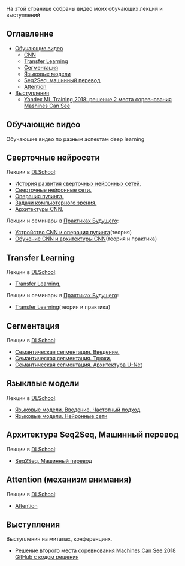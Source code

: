 
На этой странице собраны видео моих обучающих лекций и выступлений

## Оглавление
- [Обучающие видео](#лекции) <br />
  - [CNN](#cnn) <br />
  - [Transfer Learning](#transfer_learning) <br />
  - [Сегментация](#segmentation) <br />
  - [Языковые модели](#language_modeling) <br />
  - [Seq2Seq, машинный перевод](#mt) <br />
  - [Attention](#attention) <br />
- [Выступления](#выступления) <br />
  - [Yandex ML Training 2018: решение 2 места соревнования Mashines Can See](#yandex-ml-training)

<a name="лекции"/>

## Обучающие видео

Обучающие видео по разным аспектам deep learning

<a name="cnn"/>

## Сверточные нейросети
Лекции в [DLSchool](dlschool.org):
- [История развития сверточных нейронных сетей.](https://youtu.be/Xq76hQHCkvQ)
- [Сверточные нейронные сети.](https://youtu.be/HpKGv-kYurk)
- [Операция пулинга.](https://youtu.be/IxLuPHtZBTY)
- [Задачи компьютерного зрения.](https://youtu.be/3IPRcBIsgNA)
- [Архитектуры CNN.](https://youtu.be/TcUPuKpIlhQ)

Лекции и семинары в [Практиках Будущего](https://practicingfutures.org):
- [Устройство CNN и операция пулинга](https://youtu.be/xKNmEKA-BH8)(теория)
- [Обучение CNN и архитектуры CNN](https://youtu.be/ThNWPwil_lk)(теория и практика)

<a name="transfer_learning"/>

## Transfer Learning
Лекции в [DLSchool](dlschool.org):
- [Transfer Learning.](https://youtu.be/oLpREso27Zw)

Лекции и семинары в [Практиках Будущего](https://practicingfutures.org):
- [Transfer Learning](https://youtu.be/ShtEhvxcWss)(теория и практика)

<a name="segmentation"/>

## Сегментация
Лекции в [DLSchool](dlschool.org):
- [Семантическая сегментация. Введение.](https://youtu.be/awgMvmJQUF0)
- [Семантическая сегментация. Трюки.](https://youtu.be/K73tZxH9nvE)
- [Семантическая сегментация. Архитектура U-Net](https://youtu.be/yEuIV5FsRMs)

<a name="language_modeling"/>

## Языклвые модели
Лекции в [DLSchool](dlschool.org):
- [Языковые модели. Введение. Частотный подход](https://youtu.be/aS2A7b-4uT4)
- [Языковые модели. Нейронные сети](https://youtu.be/-tK7WcE5Wfo)

<a name="mt"/>

## Архитектура Seq2Seq, Машинный перевод
Лекции в [DLSchool](dlschool.org):
- [Seq2Seq. Машинный перевод](https://youtu.be/N3TLYsn0TU8)

<a name="attention"/>

## Attention (механизм внимания)
Лекции в [DLSchool](dlschool.org):
- [Attention](https://youtu.be/G4vT5cvJSxY)

<a name="выступления"/>

## Выступления

Выступления на митапах, конференциях.

<a name="yandex-ml-training"/>

- [Решение второго места соревнования Machines Can See 2018](https://youtu.be/zNTRmIoPLns) <br />
  [GitHub с кодом решения](https://github.com/Atmyre/MCS2018_Solution) 
